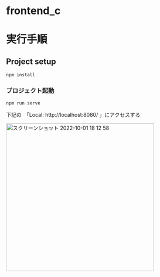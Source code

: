 # frontend_c

# 実行手順
## Project setup
```
npm install
```

### プロジェクト起動
```
npm run serve
```

下記の　「Local: http://localhost:8080/ 」にアクセスする

<img width="403" alt="スクリーンショット 2022-10-01 18 12 58" src="https://user-images.githubusercontent.com/68958226/193402260-f26d364c-6dab-48b1-9d21-dcf2c793382a.png">

